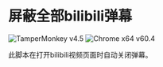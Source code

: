 # 屏蔽全部bilibili弹幕
![TamperMonkey v4.5](https://img.shields.io/badge/TamperMonkey-v4.8-brightgreen.svg) ![Chrome x64 v60.4](https://img.shields.io/badge/Chrome%20x64-v73.0-brightgreen.svg)

此脚本在打开bilibili视频页面时自动关闭弹幕。